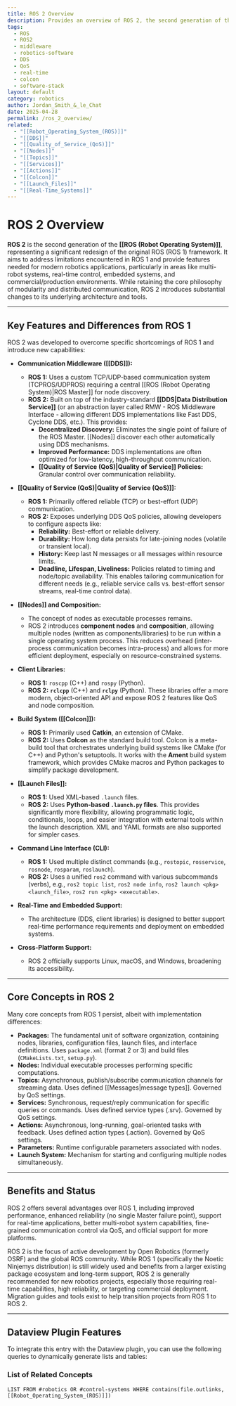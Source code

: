 ```yaml
---
title: ROS 2 Overview
description: Provides an overview of ROS 2, the second generation of the Robot Operating System, highlighting its key features, improvements over ROS 1, and core concepts.
tags:
  - ROS
  - ROS2
  - middleware
  - robotics-software
  - DDS
  - QoS
  - real-time
  - colcon
  - software-stack
layout: default
category: robotics
author: Jordan_Smith_&_le_Chat
date: 2025-04-28
permalink: /ros_2_overview/
related:
  - "[[Robot_Operating_System_(ROS)]]"
  - "[[DDS]]"
  - "[[Quality_of_Service_(QoS)]]"
  - "[[Nodes]]"
  - "[[Topics]]"
  - "[[Services]]"
  - "[[Actions]]"
  - "[[Colcon]]"
  - "[[Launch_Files]]"
  - "[[Real-Time_Systems]]"
---
```


# ROS 2 Overview

**ROS 2** is the second generation of the **[[ROS (Robot Operating System)]]**, representing a significant redesign of the original ROS (ROS 1) framework. It aims to address limitations encountered in ROS 1 and provide features needed for modern robotics applications, particularly in areas like multi-robot systems, real-time control, embedded systems, and commercial/production environments. While retaining the core philosophy of modularity and distributed communication, ROS 2 introduces substantial changes to its underlying architecture and tools.

---

## Key Features and Differences from ROS 1

ROS 2 was developed to overcome specific shortcomings of ROS 1 and introduce new capabilities:

* **Communication Middleware ([[DDS]]):**
    * **ROS 1:** Uses a custom TCP/UDP-based communication system (TCPROS/UDPROS) requiring a central [[ROS (Robot Operating System)|ROS Master]] for node discovery.
    * **ROS 2:** Built on top of the industry-standard **[[DDS|Data Distribution Service]]** (or an abstraction layer called RMW - ROS Middleware Interface - allowing different DDS implementations like Fast DDS, Cyclone DDS, etc.). This provides:
        * **Decentralized Discovery:** Eliminates the single point of failure of the ROS Master. [[Nodes]] discover each other automatically using DDS mechanisms.
        * **Improved Performance:** DDS implementations are often optimized for low-latency, high-throughput communication.
        * **[[Quality of Service (QoS)|Quality of Service]] Policies:** Granular control over communication reliability.

* **[[Quality of Service (QoS)|Quality of Service (QoS)]]:**
    * **ROS 1:** Primarily offered reliable (TCP) or best-effort (UDP) communication.
    * **ROS 2:** Exposes underlying DDS QoS policies, allowing developers to configure aspects like:
        * **Reliability:** Best-effort or reliable delivery.
        * **Durability:** How long data persists for late-joining nodes (volatile or transient local).
        * **History:** Keep last N messages or all messages within resource limits.
        * **Deadline, Lifespan, Liveliness:** Policies related to timing and node/topic availability.
    This enables tailoring communication for different needs (e.g., reliable service calls vs. best-effort sensor streams, real-time control data).

* **[[Nodes]] and Composition:**
    * The concept of nodes as executable processes remains.
    * ROS 2 introduces **component nodes** and **composition**, allowing multiple nodes (written as components/libraries) to be run within a single operating system process. This reduces overhead (inter-process communication becomes intra-process) and allows for more efficient deployment, especially on resource-constrained systems.

* **Client Libraries:**
    * **ROS 1:** `roscpp` (C++) and `rospy` (Python).
    * **ROS 2:** **`rclcpp`** (C++) and **`rclpy`** (Python). These libraries offer a more modern, object-oriented API and expose ROS 2 features like QoS and node composition.

* **Build System ([[Colcon]]):**
    * **ROS 1:** Primarily used **Catkin**, an extension of CMake.
    * **ROS 2:** Uses **Colcon** as the standard build tool. Colcon is a meta-build tool that orchestrates underlying build systems like CMake (for C++) and Python's setuptools. It works with the **Ament** build system framework, which provides CMake macros and Python packages to simplify package development.

* **[[Launch Files]]:**
    * **ROS 1:** Used XML-based `.launch` files.
    * **ROS 2:** Uses **Python-based `.launch.py` files**. This provides significantly more flexibility, allowing programmatic logic, conditionals, loops, and easier integration with external tools within the launch description. XML and YAML formats are also supported for simpler cases.

* **Command Line Interface (CLI):**
    * **ROS 1:** Used multiple distinct commands (e.g., `rostopic`, `rosservice`, `rosnode`, `rosparam`, `roslaunch`).
    * **ROS 2:** Uses a unified `ros2` command with various subcommands (verbs), e.g., `ros2 topic list`, `ros2 node info`, `ros2 launch <pkg> <launch_file>`, `ros2 run <pkg> <executable>`.

* **Real-Time and Embedded Support:**
    * The architecture (DDS, client libraries) is designed to better support real-time performance requirements and deployment on embedded systems.

* **Cross-Platform Support:**
    * ROS 2 officially supports Linux, macOS, and Windows, broadening its accessibility.

---

## Core Concepts in ROS 2

Many core concepts from ROS 1 persist, albeit with implementation differences:

* **Packages:** The fundamental unit of software organization, containing nodes, libraries, configuration files, launch files, and interface definitions. Uses `package.xml` (format 2 or 3) and build files (`CMakeLists.txt`, `setup.py`).
* **Nodes:** Individual executable processes performing specific computations.
* **Topics:** Asynchronous, publish/subscribe communication channels for streaming data. Uses defined [[Messages|message types]]. Governed by QoS settings.
* **Services:** Synchronous, request/reply communication for specific queries or commands. Uses defined service types (.srv). Governed by QoS settings.
* **Actions:** Asynchronous, long-running, goal-oriented tasks with feedback. Uses defined action types (.action). Governed by QoS settings.
* **Parameters:** Runtime configurable parameters associated with nodes.
* **Launch System:** Mechanism for starting and configuring multiple nodes simultaneously.

---

## Benefits and Status

ROS 2 offers several advantages over ROS 1, including improved performance, enhanced reliability (no single Master failure point), support for real-time applications, better multi-robot system capabilities, fine-grained communication control via QoS, and official support for more platforms.

ROS 2 is the focus of active development by Open Robotics (formerly OSRF) and the global ROS community. While ROS 1 (specifically the Noetic Ninjemys distribution) is still widely used and benefits from a larger existing package ecosystem and long-term support, ROS 2 is generally recommended for new robotics projects, especially those requiring real-time capabilities, high reliability, or targeting commercial deployment. Migration guides and tools exist to help transition projects from ROS 1 to ROS 2.

---

## Dataview Plugin Features

To integrate this entry with the Dataview plugin, you can use the following queries to dynamically generate lists and tables:

### List of Related Concepts

```dataview
LIST FROM #robotics OR #control-systems WHERE contains(file.outlinks, [[Robot_Operating_System_(ROS)]])